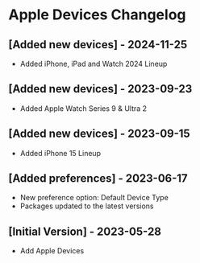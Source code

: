 # Apple Devices Changelog

## [Added new devices] - 2024-11-25

- Added iPhone, iPad and Watch 2024 Lineup

## [Added new devices] - 2023-09-23

- Added Apple Watch Series 9 & Ultra 2

## [Added new devices] - 2023-09-15

- Added iPhone 15 Lineup

## [Added preferences] - 2023-06-17

- New preference option: Default Device Type
- Packages updated to the latest versions

## [Initial Version] - 2023-05-28

- Add Apple Devices
